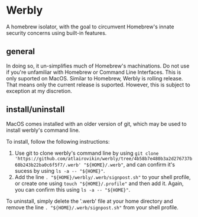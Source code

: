 # Werbly
A homebrew isolator, with the goal to circumvent Homebrew's innate security concerns using built-in features.

## general
In doing so, it un-simplifies much of Homebrew's machinations. Do not use if you're unfamiliar with Homebrew or Command Line Interfaces.
This is only suported on MacOS.
Similar to Homebrew, Werbly is rolling release. That means only the current release is suported. However, this is subject to exception at my discretion.

## install/uninstall
MacOS comes installed with an older version of git, which may be used to install werbly's command line.

To install, follow the following instructions:
1. Use git to clone werbly's command line by using `git clone 'https://github.com/atlairovikin/werbly/tree/4b58b7e480b3a2d276737b68b243b22ba0c6f5f7/.werb' "${HOME}/.werb"`, and can confirm it's sucess by using `ls -a -- "${HOME}"`.
2. Add the line `. "${HOME}/werbly/.werb/signpost.sh"` to your shell profile, or create one using `touch "${HOME}/.profile"` and then add it. Again, you can confirm this using `ls -a -- "${HOME}"`.

To uninstall, simply delete the '.werb' file at your home directory and remove the line `. "${HOME}/.werb/signpost.sh"` from your shell profile.
